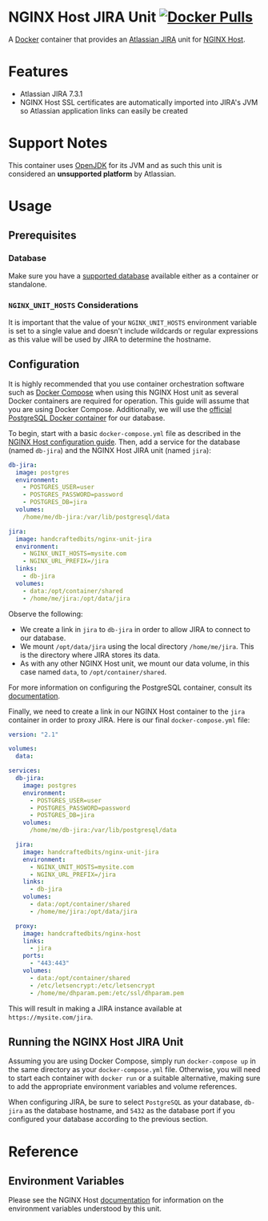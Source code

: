# NGINX Host JIRA Unit [![Docker Pulls](https://img.shields.io/docker/pulls/handcraftedbits/nginx-unit-jira.svg?maxAge=2592000)](https://hub.docker.com/r/handcraftedbits/nginx-unit-jira)

A [Docker](https://www.docker.com) container that provides an
[Atlassian JIRA](https://www.atlassian.com/software/jira) unit for
[NGINX Host](https://github.com/handcraftedbits/docker-nginx-host).

# Features

* Atlassian JIRA 7.3.1
* NGINX Host SSL certificates are automatically imported into JIRA's JVM so Atlassian application links can easily be 
  created

# Support Notes

This container uses [OpenJDK](http://openjdk.java.net/) for its JVM and as such this unit is considered an **unsupported
platform** by Atlassian.

# Usage

## Prerequisites

### Database

Make sure you have a
[supported database](https://confluence.atlassian.com/jira/connecting-jira-to-an-external-database-289276815.html)
available either as a container or standalone.

### `NGINX_UNIT_HOSTS` Considerations

It is important that the value of your `NGINX_UNIT_HOSTS` environment variable is set to a single value and doesn't
include wildcards or regular expressions as this value will be used by JIRA to determine the hostname.

## Configuration

It is highly recommended that you use container orchestration software such as
[Docker Compose](https://www.docker.com/products/docker-compose) when using this NGINX Host unit as several Docker
containers are required for operation.  This guide will assume that you are using Docker Compose.  Additionally, we
will use the [official PostgreSQL Docker container](https://hub.docker.com/_/postgres/) for our database.

To begin, start with a basic `docker-compose.yml` file as described in the
[NGINX Host configuration guide](https://github.com/handcraftedbits/docker-nginx-host#configuration).  Then, add a
service for the database (named `db-jira`) and the NGINX Host JIRA unit (named `jira`):

```yaml
db-jira:
  image: postgres
  environment:
    - POSTGRES_USER=user
    - POSTGRES_PASSWORD=password
    - POSTGRES_DB=jira
  volumes:
    /home/me/db-jira:/var/lib/postgresql/data

jira:
  image: handcraftedbits/nginx-unit-jira
  environment:
    - NGINX_UNIT_HOSTS=mysite.com
    - NGINX_URL_PREFIX=/jira
  links:
    - db-jira
  volumes:
    - data:/opt/container/shared
    - /home/me/jira:/opt/data/jira
```

Observe the following:

* We create a link in `jira` to `db-jira` in order to allow JIRA to connect to our database.
* We mount `/opt/data/jira` using the local directory `/home/me/jira`.  This is the directory where JIRA stores its
  data.
* As with any other NGINX Host unit, we mount our data volume, in this case named `data`, to `/opt/container/shared`.

For more information on configuring the PostgreSQL container, consult its
[documentation](https://hub.docker.com/_/postgres/).

Finally, we need to create a link in our NGINX Host container to the `jira` container in order to proxy JIRA.  Here is
our final `docker-compose.yml` file:

```yaml
version: "2.1"

volumes:
  data:

services:
  db-jira:
    image: postgres
    environment:
      - POSTGRES_USER=user
      - POSTGRES_PASSWORD=password
      - POSTGRES_DB=jira
    volumes:
      /home/me/db-jira:/var/lib/postgresql/data

  jira:
    image: handcraftedbits/nginx-unit-jira
    environment:
      - NGINX_UNIT_HOSTS=mysite.com
      - NGINX_URL_PREFIX=/jira
    links:
      - db-jira
    volumes:
      - data:/opt/container/shared
      - /home/me/jira:/opt/data/jira

  proxy:
    image: handcraftedbits/nginx-host
    links:
      - jira
    ports:
      - "443:443"
    volumes:
      - data:/opt/container/shared
      - /etc/letsencrypt:/etc/letsencrypt
      - /home/me/dhparam.pem:/etc/ssl/dhparam.pem
```

This will result in making a JIRA instance available at `https://mysite.com/jira`.

## Running the NGINX Host JIRA Unit

Assuming you are using Docker Compose, simply run `docker-compose up` in the same directory as your
`docker-compose.yml` file.  Otherwise, you will need to start each container with `docker run` or a suitable
alternative, making sure to add the appropriate environment variables and volume references.

When configuring JIRA, be sure to select `PostgreSQL` as your database, `db-jira` as the database hostname, and `5432`
as the database port if you configured your database according to the previous section.

# Reference

## Environment Variables

Please see the NGINX Host [documentation](https://github.com/handcraftedbits/docker-nginx-host#units) for information
on the environment variables understood by this unit.
